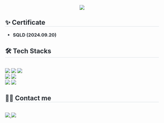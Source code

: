 <div align="center">
    <img src="https://capsule-render.vercel.app/api?type=rounded&color=f9fb7e&height=180&text=dayoung's%20Github&animation=fadeIn&fontColor=f599be&fontSize=60" />
</div>

<!-- ✨ Certificate Section -->
<div style="text-align: left;">
    <h2 style="border-bottom: 1px solid #d8dee4; color: #282d33;"> ✨ Certificate </h2>
    <div style="font-weight: 700; font-size: 15px; text-align: left; color: #282d33;">
        <ul>
            <li><strong>SQLD</strong> (2024.09.20)</li>
        </ul>
    </div>
</div>
<!-- 🛠️ Tech Stacks Section -->
<div style="text-align: left;">
    <h2 style="border-bottom: 1px solid #d8dee4; color: #282d33;"> 🛠️ Tech Stacks </h2> <br> 
    <div style="text-align: left;">
        <img src="https://img.shields.io/badge/Spring%20Boot-6DB33F?style=for-the-badge&logo=Spring%20Boot&logoColor=white">
        <img src="https://img.shields.io/badge/Spring-6DB33F?style=for-the-badge&logo=Spring&logoColor=white">
        <img src="https://img.shields.io/badge/MySQL-4479A1?style=for-the-badge&logo=MySQL&logoColor=white">
        <br/>
        <img src="https://img.shields.io/badge/Amazon%20AWS-232F3E?style=for-the-badge&logo=Amazon%20AWS&logoColor=white">
        <img src="https://img.shields.io/badge/Docker-2496ED?style=for-the-badge&logo=Docker&logoColor=white">
        <br/>
        <img src="https://img.shields.io/badge/Github-181717?style=for-the-badge&logo=Github&logoColor=white">
        <img src="https://img.shields.io/badge/Notion-000000?style=for-the-badge&logo=Notion&logoColor=white">
    </div>
</div>
<!-- 🧑‍💻 Contact Me Section -->
<div style="text-align: left;">
    <h2 style="border-bottom: 1px solid #d8dee4; color: #282d33;"> 🧑‍💻 Contact me </h2> <br> 
    <div style="text-align: left;">
        <a href="mailto:kdyann@gachon.ac.kr">
            <img src="https://img.shields.io/badge/Gmail-EA4335?style=for-the-badge&logo=Gmail&logoColor=white">
        </a>
        <a href="https://www.notion.so/202b0ec8257380198f1ec13cbf58cee1">
            <img src="https://img.shields.io/badge/Notion-000000?style=for-the-badge&logo=Notion&logoColor=white">
        </a>
    </div>  
</div>


    
    
    
